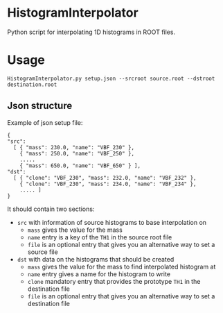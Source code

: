 HistogramInterpolator
=====================

Python script for interpolating 1D histograms in ROOT files.

# Usage

    HistogramInterpolator.py setup.json --srcroot source.root --dstroot destination.root
    
## Json structure
Example of json setup file:    

    { 
    "src": 
      [ { "mass": 230.0, "name": "VBF_230" },
        { "mass": 250.0, "name": "VBF_250" },
        .....
        { "mass": 650.0, "name": "VBF_650" } ],
    "dst": 
      [ { "clone": "VBF_230", "mass": 232.0, "name": "VBF_232" },
        { "clone": "VBF_230", "mass": 234.0, "name": "VBF_234" },
        ..... ]
    }
    
It should contain two sections: 
* `src` with information of source histograms to base interpolation on
    + `mass` gives the value for the mass
    + `name` entry is a key of the `TH1` in the source root file 
    + `file` is an optional entry that gives you an alternative way to set a source file 
* `dst` with data on the histograms that should be created
    + `mass` gives the value for the mass to find interpolated histogram at
    + `name` entry gives a name for the histogram to write
    + `clone` mandatory entry that provides the prototype `TH1` in the destination file
    + `file` is an optional entry that gives you an alternative way to set a destination file 
